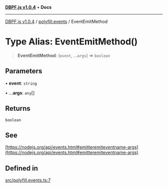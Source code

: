 [**DBPF.js v1.0.4**](../../README.md) • **Docs**

***

[DBPF.js v1.0.4](../../README.md) / [polyfill.events](../README.md) / EventEmitMethod

# Type Alias: EventEmitMethod()

> **EventEmitMethod**: (`event`, ...`args`) => `boolean`

## Parameters

• **event**: `string`

• ...**args**: `any`[]

## Returns

`boolean`

## See

[https://nodejs.org/api/events.html#emitteremiteventname-args](https://nodejs.org/api/events.html#emitteremiteventname-args)

## Defined in

[src/polyfill.events.ts:7](https://github.com/anonhostpi/DBPF.js/blob/e569a7b6dd4749dd61bb4dc9869d762307968221/src/polyfill.events.ts#L7)

